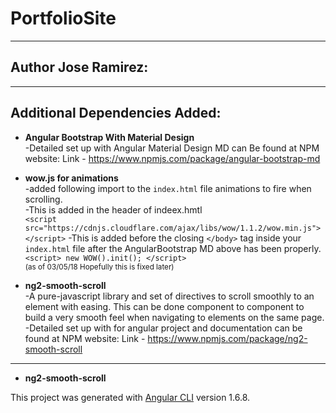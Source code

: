 # PortfolioSite

---

## Author Jose Ramirez:

---

## Additional Dependencies Added:

* <strong>Angular Bootstrap With Material Design</strong> <br>
-Detailed set up with Angular Material Design MD can Be found at NPM website: Link - [https://www.npmjs.com/package/angular-bootstrap-md
](https://www.npmjs.com/package/angular-bootstrap-md) <br>

* <strong>wow.js for animations</strong> <br>
-added following import to the `index.html` file animations to fire when scrolling.<br>
-This is added in the header of indeex.hmtl <br> 
`<script src="https://cdnjs.cloudflare.com/ajax/libs/wow/1.1.2/wow.min.js"></script>`
-This is added before the closing `</body>` tag inside your `index.html` file after the AngularBootstrap MD above has been properly.<br>
`<script>
    new WOW().init();
</script>` <br><small>(as of 03/05/18 Hopefully this is fixed later)</small>

* <strong>ng2-smooth-scroll</strong> <br>
-A pure-javascript library and set of directives to scroll smoothly to an element with easing. This can be done component to component to build a very smooth feel when navigating to elements on the same page.
-Detailed set up with for angular project and documentation can be found at NPM website: Link - [https://www.npmjs.com/package/ng2-smooth-scroll
](https://www.npmjs.com/package/ng2-smooth-scroll) <br>

---

* <strong>ng2-smooth-scroll</strong> <br>


This project was generated with [Angular CLI](https://github.com/angular/angular-cli) version 1.6.8.

